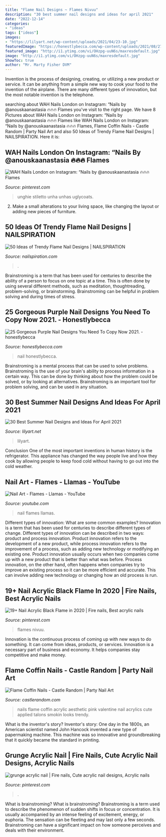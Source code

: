 ```yaml
---
title: "Flame Nail Designs ~ Flames Nivuu"
description: "30 best summer nail designs and ideas for april 2021"
date: "2022-12-14"
categories:
- "ideas"
tags: ["ideas"]
images:
- "https://lilyart.net/wp-content/uploads/2021/04/23-10.jpg"
featuredImage: "https://honestlybecca.com/wp-content/uploads/2021/08/2703F5E2-3934-4A22-8D5B-933318DB9F32-841x1024.jpeg"
featured_image: "http://i1.ytimg.com/vi/OHzpg-uuN6s/maxresdefault.jpg"
image: "http://i1.ytimg.com/vi/OHzpg-uuN6s/maxresdefault.jpg"
ShowToc: true
author: "Mr. Marty Fisher DVM"
---
```



Invention is the process of designing, creating, or utilizing a new product or service. It can be anything from a simple new way to cook your food to the invention of the airplane. There are many different types of innovation, but the most notable invention is the telephone.

	

		
searching about WAH Nails London on Instagram: “Nails by @anouskaanastasia 🔥🔥🔥 Flames you've visit to the right page. We have 8 Pictures about WAH Nails London on Instagram: “Nails by @anouskaanastasia 🔥🔥🔥 Flames like WAH Nails London on Instagram: “Nails by @anouskaanastasia 🔥🔥🔥 Flames, Flame Coffin Nails - Castle Random | Party Nail Art and also 50 Ideas of Trendy Flame Nail Designs | NAILSPIRATION. Here it is:
		
    
## WAH Nails London On Instagram: “Nails By @anouskaanastasia 🔥🔥🔥 Flames

<img loading=lazy src="https://i.pinimg.com/736x/dc/99/b5/dc99b5796f74708fb2ebf51de490ce7b.jpg" onerror="this.onerror=null;this.src='https://tse3.mm.bing.net/th?id=OIP.9t8SxR_whKGbUr4QtxKW9gHaHa&amp;pid=15.1';" alt="WAH Nails London on Instagram: “Nails by @anouskaanastasia 🔥🔥🔥 Flames">

_Source: pinterest.com_

>unghie stiletto unha unhas uglycoats. 

	

2. Make a small alterations to your living space, like changing the layout or adding new pieces of furniture. 

    
## 50 Ideas Of Trendy Flame Nail Designs | NAILSPIRATION

<img loading=lazy src="http://nailspiration.com/wp-content/uploads/2021/02/flame-nails-48.jpg" onerror="this.onerror=null;this.src='https://tse3.mm.bing.net/th?id=OIP.79Q7qOdJ-ubW2lnFnxgMDgHaIq&amp;pid=15.1';" alt="50 Ideas of Trendy Flame Nail Designs | NAILSPIRATION">

_Source: nailspiration.com_

>. 

	

Brainstroming is a term that has been used for centuries to describe the ability of a person to focus on one topic at a time. This is often done by using several different methods, such as meditation, thoughtreading, problem-solving, or brainstorming. Brainstroming can be helpful in problem solving and during times of stress.

    
## 25 Gorgeous Purple Nail Designs You Need To Copy Now 2021. - Honestlybecca

<img loading=lazy src="https://honestlybecca.com/wp-content/uploads/2021/08/2703F5E2-3934-4A22-8D5B-933318DB9F32-841x1024.jpeg" onerror="this.onerror=null;this.src='https://tse4.mm.bing.net/th?id=OIP.o5rxxGD4V9hdCbgCXM9RsgHaJB&amp;pid=15.1';" alt="25 Gorgeous Purple Nail Designs You Need To Copy Now 2021. - honestlybecca">

_Source: honestlybecca.com_

>nail honestlybecca. 

	

Brainstroming is a mental process that can be used to solve problems. Brainstroming is the use of your brain's ability to process information in a certain way. This can be done by thinking about how the problem could be solved, or by looking at alternatives. Brainstroming is an important tool for problem solving, and can be used in any situation.

    
## 30 Best Summer Nail Designs And Ideas For April 2021

<img loading=lazy src="https://lilyart.net/wp-content/uploads/2021/04/23-10.jpg" onerror="this.onerror=null;this.src='https://tse1.mm.bing.net/th?id=OIP.qtymnCbc5oS7GL3Zz3Nv9gHaLH&amp;pid=15.1';" alt="30 Best Summer Nail Designs and Ideas For April 2021">

_Source: lilyart.net_

>lilyart. 

	

Conclusion
One of the most important inventions in human history is the refrigerator. This appliance has changed the way people live and how they cook by allowing people to keep food cold without having to go out into the cold weather.

    
## Nail Art - Flames - Llamas - YouTube

<img loading=lazy src="http://i1.ytimg.com/vi/OHzpg-uuN6s/maxresdefault.jpg" onerror="this.onerror=null;this.src='https://tse3.mm.bing.net/th?id=OIP.P2aY0lKbauddjB6xot86LgHaEK&amp;pid=15.1';" alt="Nail Art - Flames - Llamas - YouTube">

_Source: youtube.com_

>nail flames llamas. 

	

Different types of innovation: What are some common examples?
Innovation is a term that has been used for centuries to describe different types of change. Different types of innovation can be described in two ways: product and process innovation. Product innovation refers to the development of a new product, while process innovation refers to the improvement of a process, such as adding new technology or modifying an existing one. 
Product innovation usually occurs when two companies come up with a new product that is better than what was before. Process innovation, on the other hand, often happens when companies try to improve an existing process so it can be more efficient and accurate. This can involve adding new technology or changing how an old process is run.

    
## 19+ Nail Acrylic Black Flame In 2020 | Fire Nails, Best Acrylic Nails

<img loading=lazy src="https://i.pinimg.com/originals/3f/77/8f/3f778f03322ad92bed20288dfe58862e.jpg" onerror="this.onerror=null;this.src='https://tse4.mm.bing.net/th?id=OIP.putEaR5r3hX4xSKnDfD21gHaJ4&amp;pid=15.1';" alt="19+ Nail Acrylic Black Flame in 2020 | Fire nails, Best acrylic nails">

_Source: pinterest.com_

>flames nivuu. 

	

Innovation is the continuous process of coming up with new ways to do something. It can come from ideas, products, or services. Innovation is a necessary part of business and economy. It helps companies stay competitive and make money.

    
## Flame Coffin Nails - Castle Random | Party Nail Art

<img loading=lazy src="https://castlerandom.com/wp-content/uploads/2019/12/Pink-valentine.jpg" onerror="this.onerror=null;this.src='https://tse4.mm.bing.net/th?id=OIP.967Loed0QbiLeCAsYJk9vwHaJ4&amp;pid=15.1';" alt="Flame Coffin Nails - Castle Random | Party Nail Art">

_Source: castlerandom.com_

>nails flame coffin acrylic aesthetic pink valentine nail acrylics cute applied talons smokin looks trendy. 

	

What is the inventor's story?
Inventor's story: One day in the 1800s, an American scientist named John Hancock invented a new type of papermaking machine. This machine was so innovative and groundbreaking that it quickly became the standard in printing.

    
## Grunge Acrylic Nail | Fire Nails, Cute Acrylic Nail Designs, Acrylic Nails

<img loading=lazy src="https://i.pinimg.com/originals/05/5d/e5/055de54221af7f0129ef643fa40ff3f2.jpg" onerror="this.onerror=null;this.src='https://tse3.mm.bing.net/th?id=OIP.y7kCCN0GoQpcqBQ_4inqGQHaJ4&amp;pid=15.1';" alt="grunge acrylic nail | Fire nails, Cute acrylic nail designs, Acrylic nails">

_Source: pinterest.com_

>. 

	

What is brainstroming?
What is brainstroming? Brainstroming is a term used to describe the phenomenon of sudden shifts in focus or concentration. It is usually accompanied by an intense feeling of excitement, energy, or euphoria. The sensation can be fleeting and may last only a few seconds. Brainstroming can have a significant impact on how someone perceives and deals with their environment.

